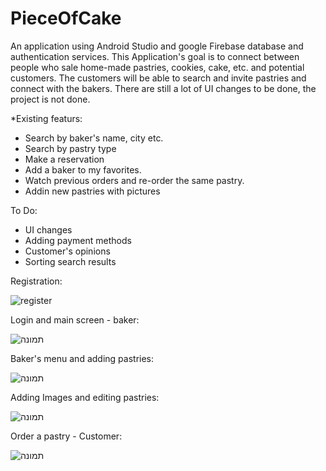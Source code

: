 # PieceOfCake
An application using Android Studio and google Firebase database and authentication services.
This Application's goal is to connect between people who sale home-made pastries, cookies, cake, etc. and potential customers.
The customers will be able to search and invite pastries and connect with the bakers.
There are still a lot of UI changes to be done, the project is not done.

*Existing featurs:

* Search by baker's name, city etc.
* Search by pastry type
* Make a reservation
* Add a baker to my favorites.
* Watch previous orders and re-order the same pastry.
* Addin new pastries with pictures

To Do:
* UI changes
* Adding payment methods
* Customer's opinions
* Sorting search results



 Registration:
 
 
 
![register](https://user-images.githubusercontent.com/44542433/75115406-f2e57b80-5666-11ea-9916-fe89467c4337.png)

 Login and main screen - baker:
 
 
![תמונה](https://user-images.githubusercontent.com/44542433/75115457-66878880-5667-11ea-9ec1-8b4c625a074f.png)

 Baker's menu and adding pastries:
 

![תמונה](https://user-images.githubusercontent.com/44542433/75115474-933ba000-5667-11ea-8e13-5e0004582dec.png)

 Adding Images and editing pastries:

  ![תמונה](https://user-images.githubusercontent.com/44542433/75115514-d72ea500-5667-11ea-9c9b-e35b5efcd2c0.png)

Order a pastry - Customer:


![תמונה](https://user-images.githubusercontent.com/44542433/75115532-fdecdb80-5667-11ea-80a6-42ca090853c2.png)

